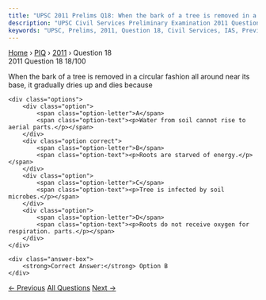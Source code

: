 ```yaml
---
title: "UPSC 2011 Prelims Q18: When the bark of a tree is removed in a circular fashion all..."
description: "UPSC Civil Services Preliminary Examination 2011 Question 18 with options and answer"
keywords: "UPSC, Prelims, 2011, Question 18, Civil Services, IAS, Previous Year Questions"
---
```


<nav class="breadcrumb">
    <a href="../../">Home</a>
    <span>›</span>
    <a href="../">PIQ</a>
    <span>›</span>
    <a href="./">2011</a>
    <span>›</span>
    <span>Question 18</span>
</nav>

<div class="question-header">
    <div class="question-meta">
        <span class="year-badge">2011</span>
        <span class="question-number">Question 18</span>
        <span class="progress">18/100</span>
    </div>
    <div class="progress-bar">
        <div class="progress-fill" style="width: 18.0%"></div>
    </div>
</div>

<div class="question-content">
    <div class="question-text">
        <p>When the bark of a tree is removed in a circular fashion all around near its base, it gradually dries up and dies because</p>
    </div>
    
    <div class="options">
        <div class="option">
            <span class="option-letter">A</span>
            <span class="option-text"><p>Water from soil cannot rise to aerial parts.</p></span>
        </div>
        <div class="option correct">
            <span class="option-letter">B</span>
            <span class="option-text"><p>Roots are starved of energy.</p></span>
        </div>
        <div class="option">
            <span class="option-letter">C</span>
            <span class="option-text"><p>Tree is infected by soil microbes.</p></span>
        </div>
        <div class="option">
            <span class="option-letter">D</span>
            <span class="option-text"><p>Roots do not receive oxygen for respiration. parts.</p></span>
        </div>
    </div>

    <div class="answer-box">
        <strong>Correct Answer:</strong> Option B
    </div>
</div>

<div class="question-nav">
    <a href="../q017-a-closed-economy-is-an-economy-is-which/" class="nav-btn prev">← Previous</a>
    <a href="../" class="nav-btn center">All Questions</a>
    <a href="../q019-the-new-start-treaty-was-in-the-news-what-is-this/" class="nav-btn next">Next →</a>
</div>
